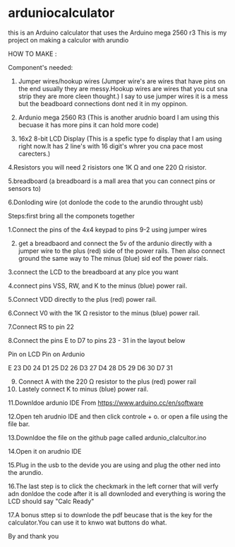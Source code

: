 # arduniocalculator
this is an Arduino calculator that uses the Arduino mega 2560 r3
This is my project on making a calculor with arundio 


HOW TO MAKE :

Component's needed:

1. Jumper wires/hookup wires
(Jumper wire's are wires that have pins on the end usually they are messy.Hookup wires are wires that you cut sna strip they are more cleen thought.)
I say to use jumper wires it is a mess but the beadboard connections dont ned it in my oppinon.


2. Ardunio mega 2560 R3
(This is another arudnio board I am using this becuase it has more pins it can hold more code)


3. 16x2 8-bit LCD Display
(This is a spefic type fo display that I am using right now.It has 2 line's with 16 digit's whrer you cna pace most carecters.)

4.Resistors
you will need 2 risistors one 1K Ω and one 220 Ω risistor.

5.breadboard
(a breadboard is a mall area that you can connect pins or sensors to)

6.Donloding wire
(ot donlode the code to the arundio throught usb)


Steps:first bring all the componets together

1.Connect the pins of the 4x4 keypad to pins 9-2 using jumper wires


2. get a breadbaord and connect the 5v of the ardunio directly with a jumper wire to the plus (red) side of the power rails.
Then also connect ground the same way to The minus (blue) sid eof the power rials.

3.connect the LCD to the breadboard at any plce you want

4.connect pins VSS, RW, and K to the minus (blue) power rail.

5.Connect VDD directly to the plus  (red) power rail.

6.Connect V0 with the 1K Ω resistor to the minus  (blue) power rail.

7.Connect RS to pin 22

8.Connect the pins E to D7 to pins 23 - 31 in the layout below



Pin on LCD          Pin on Ardunio

E                   23
D0                  24
D1                  25
D2                  26
D3                  27
D4                  28
D5                  29
D6                  30
D7                  31



9. Connect A with the 220 Ω resistor to the plus  (red) power rail
10. Lastely connect K to minus  (blue) power rail.



11.Downldoe ardunio IDE From https://www.arduino.cc/en/software

12.Open teh arudnio IDE and then click controle + o. or open a file using the file bar.

13.Downldoe the file on the github page called ardunio_clalcultor.ino

14.Open it on arudnio IDE

15.Plug in the usb to the devide you are using and plug the other ned into the arundio.

16.The last step is to click the checkmark in the left corner that will verfy adn donldoe the code after it is all downloded and everything is woring the LCD should say "Calc Ready"

17.A bonus sttep si to downlode the pdf beucase that is the key for the calculator.You can use it to knwo wat buttons do what.


By and thank you
